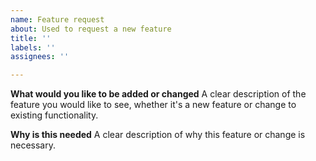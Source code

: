 ```yaml
---
name: Feature request
about: Used to request a new feature
title: ''
labels: ''
assignees: ''

---
```


**What would you like to be added or changed**
A clear description of the feature you would like to see, whether it's a new feature or change to existing functionality.

**Why is this needed**
A clear description of why this feature or change is necessary.
